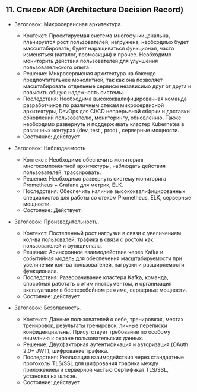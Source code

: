 
## 11. Список ADR (Architecture Decision Record)


* Заголовок: Микросервисная архитектура. 
	* Контекст: Проектируемая система многофункицональна, планируется рост пользователей, нагружена, необходимо будет массштабировать, будет наращиваться функционал, часто изменяться (каталог, промоакции) и прочее. Необходимо мониторить действия пользователей для улучшения пользовательского опыта . 
	* Решение: Микросервисная архитектура на бэкенде предпочтительнее монолитной, так как она позволяет масштабировать отдельные сервисы независимо друг от друга и повысить общую надежность системы. 
	* Последствия: Необходима высококвалифицированная команда разработчиков по различным стекам микросервисной архитектуры, DevOps для CI/CD непрерывной сборки и доставки обновлений пользователю, мониторингу, обновлению. Также необходимо развернуть и поддерживать кластер Kubernetes в различных контурах (dev, test , prod) , серверные мощности.
	* Состояние: действует.

* Заголовок: Наблюдаемость 
	* Контекст: Необходимо обеспечить мониторинг многокомпонентной архитектуры, наблюдать действия пользователей, трассировать. 
	* Решение: Необходимо развернуть систему мониторига Prometheus + Grafana для метрик, ELK. 
	* Последствия: Обеспечить наличие высококвалифицированных специалистов для работы со стеком Prometheus, ELK, серверные мощности.
	* Состояние: Действует.

* Заголовок: Производительность. 
	* Контекст: Постепенный рост нагрузки в связи с увеличением кол-ва пользовалей, трафика в связи с ростом как пользователей и функционала. 
	* Решение: Асинхронное взаимодействие через Kafka и событийная модель для обеспечения масштабируемости при увеличении кол-ва пользователей, нагрузки и расширяемости функционала. 
	* Последствия: Разворачивание кластера Kafka, команда, способная работать с этим инструментом, и организация эксплуатации в бесперебойном режиме, серверные мощности. 
	* Состояние: действует.

* Заголовок: Безопасность. 
	* Контекст: Данные пользователей о себе, тренировках, местах тренировок, результаты тренировок, личные переписки конфиденциальны. Присутствует требование по особому вниманию к охране пользовательских данных. 
	* Решение: Двухфакторная аутентификация и авторизация (OAuth 2.0+ JWT), шифрование трафика. 
	* Последствия: Реализация взаимодействия через стандартные протоколы TLS/SSL для шифрования трафика между приложением и серверной частью Сертификат TLS/SSL, установка на шлюзе. 
	* Состояние: действует.






